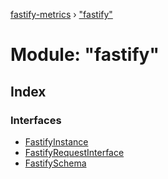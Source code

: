 [fastify-metrics](../README.md) › ["fastify"](_fastify_.md)

# Module: "fastify"

## Index

### Interfaces

* [FastifyInstance](../interfaces/_fastify_.fastifyinstance.md)
* [FastifyRequestInterface](../interfaces/_fastify_.fastifyrequestinterface.md)
* [FastifySchema](../interfaces/_fastify_.fastifyschema.md)

